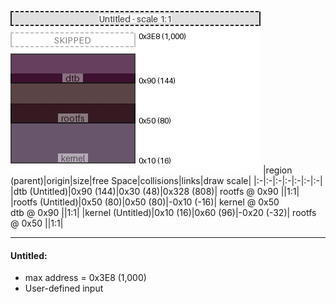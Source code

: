 ![memory map diagram](example_collisions_diagram.png)
|region (parent)|origin|size|free Space|collisions|links|draw scale|
|:-|:-|:-|:-|:-|:-|:-|
|<span style='color:(51, 0, 40)'>dtb (Untitled)</span>|0x90 (144)|0x30 (48)|0x328 (808)| rootfs @ 0x90 ||1:1|
|<span style='color:(37, 6, 9)'>rootfs (Untitled)</span>|0x50 (80)|0x50 (80)|-0x10 (-16)| kernel @ 0x50 <BR> dtb @ 0x90 ||1:1|
|<span style='color:(54, 29, 58)'>kernel (Untitled)</span>|0x10 (16)|0x60 (96)|-0x20 (-32)| rootfs @ 0x50 ||1:1|

---
#### Untitled:
- max address = 0x3E8 (1,000)
- User-defined input